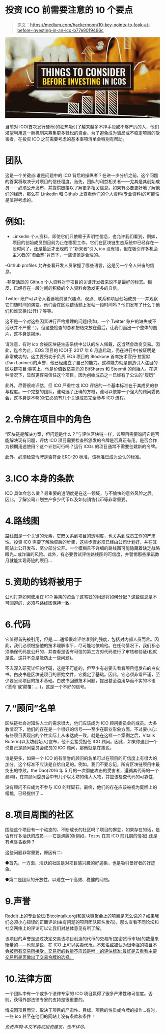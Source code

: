 # 投资 ICO 前需要注意的 10 个要点

> 原文：<https://medium.com/hackernoon/10-key-points-to-look-at-before-investing-in-an-ico-b77e9019496c>

![](img/a98b4dab77179c9ee2a96fe65219e2b7.png)

当前对 ICO(首次发行硬币)的狂热吸引了越来越多不择手段或不够严厉的人，他们渴望利用这一新机制来筹集更多轻松的资金。为了避免成为骗局或不稳定项目的受害者，在投资 ICO 之前需要考虑的基本事项清单会特别有帮助。

# 团队

这是一个关键点:谁是问题中的 ICO 背后的操纵者？在进一步分析之前，这个问题的答案将取决于对项目的信任程度。首先，团队的利益相关者——尤其是其创始成员——必须公开发布，并提供链接以了解更多相关信息。如果有必要更好地了解他们的经历，那么在 Linkedin 和 Github 上查看他们的个人资料(专业资料)的可能性是值得考虑的。

# 例如:

- Linkedin 个人资料，即使它们只依赖于声明性信息，也允许我们看到，例如，项目的创始成员到目前为止在哪里工作。它们在区块链生态系统中已经存在一段时间了，还是最近才出现的？“新来者”引入 ico 没有错，但在吸引许多机会主义者的“淘金热”背景下，一些谨慎是合理的。

-Github profiles 允许查看开发人员掌握了哪些语言，这是另一个令人兴奋的信息。

-非常活跃的 Github 个人资料对于项目的关键开发者来说不是最好的标志。相反，已经存在一段时间的积极的个人资料会激发更多的自信。

Twitter 账户可以令人着迷地浏览兴趣点、观点、联系和项目创始成员——并观察它们随时间的演变。他们会在区块链话题上发帖一段时间吗？他们发布了什么？他们和谁交换(公开)？等等。

这不是一个对这些因素进行严格推理的问题(例如，一个 Twitter 账户的缺失或不活跃并不严重！)，但这些检查的总和把结束放在最后，让我们画出一个整体的图片，这本身是揭示。

请注意，有时 ico 会被区块链生态系统中公认的名人佩戴，这当然会改变交易。因此，迄今为止，EOS 项目的 ICO(于 2017 年 6 月底启动，仍在进行中)被证明是非常成功的。这主要归功于负责 EOS 项目的 Blockone 首席技术官丹·拉里默(Dan Larimer)的声誉，他已经建立了自己的能力。这种能力就是创造引人注目的区块链项目:事实上，他是价值数亿美元的 BitShares 和 Steemit 的创始人。在这种情况下，显然更容易信任这个项目，因为创始成员之一已经有了公认的“履历”

此外，尽管很难评估，但 ICO 严重性或 ICO 评级的一个基本标准在于其成员的参与程度。一个完整的团队，谁勾选了正确的方框，谁可以依靠一个强大的顾问委员会，这本身是不够的:它必须有几个关键成员完全参与 ICO 流程。

# 2.令牌在项目中的角色

“区块链是解决方案，但问题是什么？”与评估区块链一样，该项目需要询问它是否能解决现有问题，评估 ICO 项目需要检查所颁发的令牌是否真正有用。是否会作为预期用途使用？这个计划可行吗？运行 ICOs 的项目通常不需要创建新的令牌。

此外，必须检查令牌是否符合 ERC-20 标准，该标准已成为公认的标准。

# 3.ICO 本身的条款

ICO 具体会怎么做？最重要的透明度是在这一领域，与不愉快的意外风险之后。因此，了解公司计划生产多少代币以及如何销售代币等非常重要。

# 4.路线图

路线图是一个关键的元素，它既关系到项目的透明度，也关系到成员工作的严肃性。投资 ICO 需要了解融资后的步骤，这些步骤必须已经由公司计划好，并在其网站上公开发布，至少部分公开。一个模糊且不详细的路线图可能隐藏着缺乏战略眼光…或诈骗的风险。此外，有必要尝试评估路线图的可信度，并警惕那些承诺数月就能实现奇迹的项目…

# 5.资助的钱将被用于

公司打算如何使用在 ICO 筹集的资金？这笔钱的用途将如何分配？这些信息是不可回避的，必须与路线图保持一致。

# 6.代码

它值得首先被引用，但是……通常很难评估准则的强度，包括对内部人员而言。因此，我们必须根据他的技术理解水平，尽可能地依赖他。在任何情况下，我们都必须确保代码是公开的，并查看是否有可信的第三方对代码进行了审核和验证(也就是说，这并不总是能防止一些问题)。

不去深入研究详细的代码，这是不可能的，但至少有必要去看看项目组发布的白皮书。白皮书是区块链项目的原始文件，它奠定了基础。因此，它必须非常严谨，至少要呈现项目的技术基础。白皮书回避技术问题，提出甚至滥用华而不实的术语(‘革命’或‘颠覆’……)，这是一个不好的信号。

# 7.“顾问”名单

区块链社会对知名人士的需求很大，他们应该成为 ICO 顾问委员会的成员。大多数情况下，他们的存在是一个很好的信号——至少在职业形象方面。不过要小心:有些项目表现出的个性实际上从未达成一致。就是在这样一个案例之后，Vitalik Buterin(以太坊创始人)宣布，他不会接受担任 ICO 顾问。因此，如果你遇到一个说自己是顾问委员会成员的 ICO 顾问，那他就是在撒谎。

谁是更多，如果一个 ICO 的有信誉的顾问的名单可以在项目的可信度上有很大的加分，这个标准不应该是自给自足的。例如，我们不要忘记，所有区块链项目中最突出的惨败，the Dao(2016 年 5 月的一次彻底攻击的受害者，遵循其代码的一个漏洞)，在其顾问委员会中有几个以太坊的伟大人物，并应该检查代码的可靠性…

没有顾问不应成为不参与 ICO 的绊脚石。最终，他们的存在应该被视为蛋糕上的樱桃，已经提供了…

# 8.项目周围的社区

围绕这个项目有一个动态的、不断成长的社区吗？项目的懈怠，如果存在的话，是否有许多活跃的成员——它是沸腾的(例如，Tezos 在其 ICO 前几周的情况),还是有点昏昏欲睡？

这些问题非常重要，原因有二:

●首先，一方面，活跃的社区是对项目感兴趣的好迹象，也是吸引爱好者的好迹象。

●第二是团队的开放性，以建立一个高效、稳健的网络。

# 9.声誉

Reddit 上的专业论坛(Bitcointalk.org)和区块链聚会上的项目是怎么说的？如果我们必须小心错误的正面评论(由有问题的项目团队匿名发布)，那么查看不同论坛和社交网络上的评论可以让我们对总体意见有所了解。

该项目的声誉是通过决定交易该项目创造的代币的交易所(加密货币市场)的数量来衡量的——也就是说，在 ICO 上可以[买卖代币。不知名或被认为很牵强的项目不会被所有交易所接受。交易所的数量不应该是唯一的评估标准:最好是去看看主要交易所是否做出了交易令牌的选择。](https://www.icotokennews.com/icos/)

# 10.法律方面

一个团队中有一个或多个法律专家的 ICO 项目赢得了很多严肃性和可信度。否则，获得外部法律专家的支持是很重要的。

情况因项目而异，取决于项目的严肃性、目标、项目的性质或令牌的操作…有时，一些 ico 甚至在他们的网站上没有条款和条件！

*免责声明:本文不构成投资建议，也不详尽。*